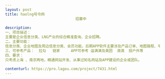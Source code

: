 ```yaml
---                
layout: post       
title: haolng号令网
                                招募中
           
description: 
一、项目描述：
主要是企业信息分类、LNG产业的综合精准查询、企业招聘。
二、主要功能：
信息分类、企业地图及周边信息分类、会员功能，后期APP软件主要涉及产品订单、地图路程、平台担保交易及提现等功能。
三、可参考产品：  拉勾   链家     APP可参考 运满满及美团  滴滴  投户外等
四、要求：
只考虑上海 、南京两地，精通网站开发、从事过知名网站及APP建设的企业或团队。
     
contenturl: https://pro.lagou.com/project/7431.html      
---                 
```

